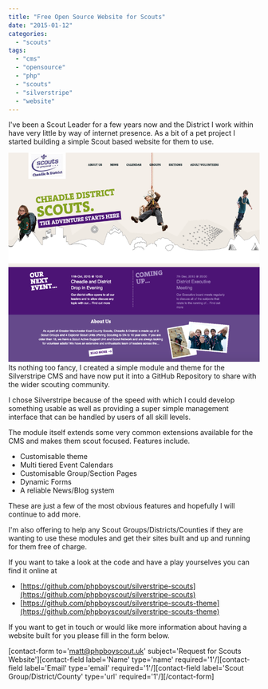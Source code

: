 ```yaml
---
title: "Free Open Source Website for Scouts"
date: "2015-01-12"
categories: 
  - "scouts"
tags: 
  - "cms"
  - "opensource"
  - "php"
  - "scouts"
  - "silverstripe"
  - "website"
---
```


I've been a Scout Leader for a few years now and the District I work within have very little by way of internet presence. As a bit of a pet project I started building a simple Scout based website for them to use.

[![scouts-snapshot](/assets/images/scouts-snapshot.png)](http://phpboyscout.uk/wp-content/uploads/2015/08/scouts-snapshot.png) <!--more--> Its nothing too fancy, I created a simple module and theme for the Silverstripe CMS and have now put it into a GitHub Repository to share with the wider scouting community.

I chose Silverstripe because of the speed with which I could develop something usable as well as providing a super simple management interface that can be handled by users of all skill levels.

The module itself extends some very common extensions available for the CMS and makes them scout focused. Features include.

- Customisable theme
- Multi tiered Event Calendars
- Customisable Group/Section Pages
- Dynamic Forms
- A reliable News/Blog system

These are just a few of the most obvious features and hopefully I will continue to add more.

I'm also offering to help any Scout Groups/Districts/Counties if they are wanting to use these modules and get their sites built and up and running for them free of charge.

If you want to take a look at the code and have a play yourselves you can find it online at

- [https://github.com/phpboyscout/silverstripe-scouts](https://github.com/phpboyscout/silverstripe-scouts)
- [https://github.com/phpboyscout/silverstripe-scouts-theme](https://github.com/phpboyscout/silverstripe-scouts-theme)

If you want to get in touch or would like more information about having a website built for you please fill in the form below.

\[contact-form to='matt@phpboyscout.uk' subject='Request for Scouts Website'\]\[contact-field label='Name' type='name' required='1'/\]\[contact-field label='Email' type='email' required='1'/\]\[contact-field label='Scout Group/District/County' type='url' required='1'/\]\[/contact-form\]
